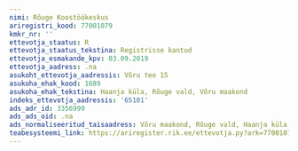 ```yaml
---
nimi: Rõuge Koostöökeskus
ariregistri_kood: 77001079
kmkr_nr: ''
ettevotja_staatus: R
ettevotja_staatus_tekstina: Registrisse kantud
ettevotja_esmakande_kpv: 03.09.2019
ettevotja_aadress: .na
asukoht_ettevotja_aadressis: Võru tee 15
asukoha_ehak_kood: 1689
asukoha_ehak_tekstina: Haanja küla, Rõuge vald, Võru maakond
indeks_ettevotja_aadressis: '65101'
ads_adr_id: 3356999
ads_ads_oid: .na
ads_normaliseeritud_taisaadress: Võru maakond, Rõuge vald, Haanja küla, Võru tee 15
teabesysteemi_link: https://ariregister.rik.ee/ettevotja.py?ark=77001079&ref=rekvisiidid
---
```

